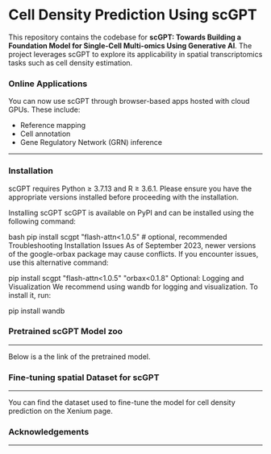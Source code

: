 # Cell Density Prediction Using scGPT

This repository contains the codebase for **scGPT: Towards Building a Foundation Model for Single-Cell Multi-omics Using Generative AI**. The project leverages scGPT to explore its applicability in spatial transcriptomics tasks such as cell density estimation.

### Online Applications
You can now use scGPT through browser-based apps hosted with cloud GPUs. These include:
- Reference mapping
- Cell annotation
- Gene Regulatory Network (GRN) inference

---

### Installation

scGPT requires Python ≥ 3.7.13 and R ≥ 3.6.1. Please ensure you have the appropriate versions installed before proceeding with the installation.

Installing scGPT
scGPT is available on PyPI and can be installed using the following command:

bash
pip install scgpt "flash-attn<1.0.5"  # optional, recommended
Troubleshooting Installation Issues
As of September 2023, newer versions of the google-orbax package may cause conflicts. If you encounter issues, use this alternative command:


pip install scgpt "flash-attn<1.0.5" "orbax<0.1.8"
Optional: Logging and Visualization
We recommend using wandb for logging and visualization. To install it, run:


pip install wandb

### Pretrained scGPT Model zoo

---

Below is a the link of the pretrained model. 

### Fine-tuning spatial Dataset for scGPT 

---

You can find the dataset used to fine-tune the model for cell density prediction on the Xenium page.



### Acknowledgements

---

